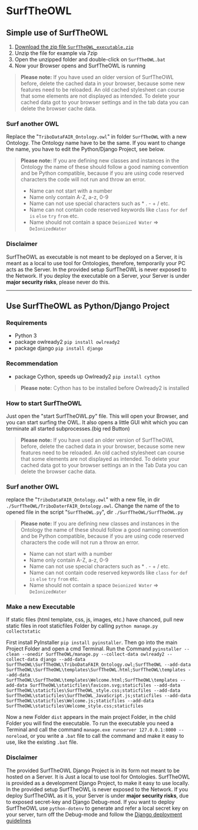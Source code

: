 # SurfTheOWL
## Simple use of SurfTheOWL 
1. [Download the zip file ```SurfTheOWL_executable.zip```](https://github.com/nick-garabedian/SurfTheOWL/releases/tag/v1.0)
2. Unzip the file for example via 7zip
3. Open the unzipped folder and double-click on ```SurfTheOWL.bat```
4. Now your Browser opens and SurfTheOWL is running 

>**Please note:** If you have used an older version of SurfTheOWL before, delete the cached data in your browser, because some new features need to be reloaded. An old cached stylesheet can course that some elements are not displayed as intended. To delete your cached data got to your browser settings and in the tab data you can delete the browser cache data.

### Surf another OWL
Replace the "```TriboDataFAIR_Ontology.owl```" in folder ```SurfTheOWL``` with a new Ontology. The Ontology name have to be the same. If you want to change the name, you have to edit the Python/Django Project, see below.
>**Please note:** If you are defining new classes and instances in the Ontology the name of these should follow a good naming convention and be Python compatible, because if you are using code reserved characters the code will not run and throw an error.
>* Name can not start with a number
>* Name only contain A-Z, a-z, 0-9 
>* Name can not use special characters such as * .  -  +  / etc.
>* Name can not contain code reserved keywords like ```class``` ```for``` ```def``` ```is``` ```else``` ```try``` ```from``` etc.
>* Name should not contain a space ```Deionized Water``` => ```DeIonizedWater```

### Disclaimer
SurfTheOWL as executable is not meant to be deployed on a Server, it is meant as a local to use tool for Ontologies, 
therefore, temporarily your PC acts as the Server. In the provided setup SurfTheOWL is never exposed to the Network. 
If you deploy the executable on a Server, your Server is under **major security risks**, please never do this.  


---
## Use SurfTheOWL as Python/Django Project 
### Requirements
+ Python 3
+ package owlready2
```pip install owlready2```
+ package django ```pip install django```
### Recommendation 
+ package Cython, speeds up Owlready2 ```pip install cython``` 
>**Please note:** Cython has to be installed before Owlready2 is installed 

### How to start SurfTheOWL
Just open the "start SurfTheOWL.py" file. 
This will open your Browser, and you can start surfing the OWL.
It also opens a little GUI whit which you can terminate all started subprocesses.(big red Button) 
>**Please note:** If you have used an older version of SurfTheOWL before, delete the cached data in your browser, because some new features need to be reloaded. An old cached stylesheet can course that some elements are not displayed as intended. To delete your cached data got to your browser settings an in the Tab Data you can delete the browser cache data.




### Surf another OWL 
replace the "```TriboDataFAIR_Ontology.owl```" with a new file, in dir ```./SurfTheOWL/TriboDaterFAIR_Ontology.owl```.
Change the name of the to opened file in the script "```SurfTheOWL.py```", dir ```./SurfTheOWL/SurfTheOWL.py```
>**Please note:** If you are defining new classes and instances in the Ontology the name of these should follow a good naming convention and be Python compatible, because if you are using code reserved characters the code will not run a throw an error.
>* Name can not start with a number
>* Name only contain A-Z, a-z, 0-9 
>* Name can not use special characters such as * .  -  +  / etc.
>* Name can not contain code reserved keywords like ```class``` ```for``` ```def``` ```is``` ```else``` ```try``` ```from``` etc.
>* Name should not contain a space ```Deionized Water``` => ```DeIonizedWater```

### Make a new Executable
If static files (html template, css, js, images, etc.) have chanced, pull new static files in root staticfiles Folder by calling ````python manage.py collectstatic````

First install PyInstaller ```pip install pyinstaller```.
Then go into the main Project Folder and open a cmd Terminal.
Run the Command ``pyinstaller --clean --onedir SurfTheOWL/manage.py --collect-data owlready2 --collect-data django --add-data SurfTheOWL\SurfTheOWL\TriboDataFAIR_Ontology.owl;SurfTheOWL --add-data SurfTheOWL\SurfTheOWL\templates\SurfTheOWL.html;SurfTheOWL\templates --add-data SurfTheOWL\SurfTheOWL\templates\Welcome.html;SurfTheOWL\templates --add-data SurfTheOWL\staticfiles\favicon.svg;staticfiles --add-data SurfTheOWL\staticfiles\SurfTheOWL_style.css;staticfiles --add-data SurfTheOWL\staticfiles\SurfTheOWL_JavaScript.js;staticfiles --add-data SurfTheOWL\staticfiles\Welcome.js;staticfiles --add-data SurfTheOWL\staticfiles\Welcome_style.css;staticfiles``

Now a new Folder ```dist``` appears in the main project Folder, in the child Folder you will find the executable. 
To run the executable you need a Terminal and call the command ``manage.exe runserver 127.0.0.1:8000 --noreload``,
or you write a ```.bat``` file to call the command and make it easy to use, like the existing ```.bat``` file. 

### Disclaimer
The provided SurfTheOWL Django Project is in its form not meant to be hosted on a Server.
It is Just a local to use tool for Ontologies. SurfTheOWL is provided as a development Django Project, to make it easy to use locally.
In the provided setup SurfTheOWL is never exposed to the Network. 
If you deploy SurfTheOWL as it is, your Server is under **major security risks**, due to exposed secret-key and Django Debug-mod.
If you want to deploy SurfTheOWL use ``python-dotenv`` to generate and refer a local secret key on your server, turn off the Debug-mode and follow the [Django deployment guidelines](https://docs.djangoproject.com/en/3.2/howto/deployment/) 
